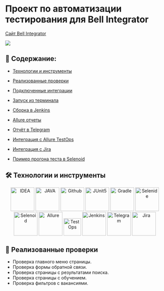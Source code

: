 # Проект по автоматизации тестирования для Bell Integrator
<a target="_blank" href="https://bellintegrator.ru/">Cайт Bell Integrator</a>

<image src=https://bellintegrator.ru/catalog/view/theme/bellOne/image/logo_BellIntegrator_rus.svg>

## :pushpin: <a id="list"></a> Содержание:

* <a href="#tools">Технологии и инструменты</a>

* <a href="#cases">Реализованные проверки</a>

* <a href="#integrations">Подключенные интеграции</a>

* <a href="#console">Запуск из терминала</a>

* <a href="#jenkins">Сборка в Jenkins</a>

* <a href="#allure">Allure отчеты</a>

* <a href="#telegram">Отчёт в Telegram</a>

* <a href="#testops">Интеграция с Allure TestOps</a>

* <a href="#jira">Интеграция с Jira</a>

* <a href="#video">Пример прогона теста в Selenoid</a>


## :hammer_and_wrench: <a id="tools"></a> Технологии и инструменты
<p align="center">
<a href="https://www.jetbrains.com/idea/"><img width="75" alt="IDEA" src="readme/icons/Intelij_IDEA.svg"></a>
<a href="https://www.java.com/"><img width="75" alt="JAVA" src="readme/icons/Java.svg"></a>
<a href="https://github.com/"><img width="75" alt="Github" src="readme/icons/GitHub.svg"></a>
<a href="https://junit.org/junit5/"><img width="75" alt="JUnit5" src="readme/icons/JUnit5.svg"></a>
<a href="https://gradle.org/"><img width="75" alt="Gradle" src="readme/icons/Gradle.svg"></a>
<a href="https://selenide.org/"><img width="75" alt="Selenide" src="readme/icons/Selenide.svg"></a>
<a href="https://aerokube.com/selenoid/"><img width="75" alt="Selenoid" src="readme/icons/Selenoid.svg"></a>
<a href="https://github.com/allure-framework/allure2"><img width="75" alt="Allure" src="readme/icons/Allure.svg"></a>
<a href="https://qameta.io"><img width="55" alt="TestOps" src="readme/icons/TestOpspng.png"></a>
<a href="https://www.jenkins.io/"><img width="75" alt="Jenkins" src="readme/icons/Jenkins.svg"></a>
<a href="https://telegram.org/"><img width="75" alt="Telegram" src="readme/icons/Telegram.svg"></a>
<a href="https://www.atlassian.com/ru/software/jira"><img width="75" alt="Jira" src="readme/icons/Jira.svg"></a>
</p>


## :scroll: Реализованные проверки
* Проверка главного меню страницы.
* Проверка формы обратной связи.
* Проверка страницы с результатами поиска.
* Проверка страницы с обучением.
* Проверка фильтров с вакансиями.

